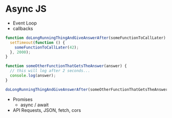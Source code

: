 # Async JS

* Event Loop
* callbacks

```js
function doLongRunningThingAndGiveAnswerAfter(someFunctionToCallLater) {
  setTimeout(function () {
    someFunctionToCallLater(42);
  }, 2000);
}

function someOtherFunctionThatGetsTheAnswer(answer) {
  // this will log after 2 seconds...
  console.log(answer);
}

doLongRunningThingAndGiveAnswerAfter(someOtherFunctionThatGetsTheAnswer);
```

* Promises
  * async / await
* API Requests, JSON, fetch, cors